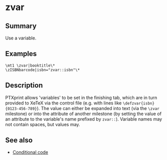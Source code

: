 # zvar
## Summary
Use a variable.
## Examples
```
\mt1 \zvar|booktitle\*
\zISBNbarcode|isbn="zvar::isbn"\*
```
## Description
PTXprint allows 'variables' to be set in the finishing tab, which are in turn
provided to XeTeX via the control file (e.g. with lines like `\defzvar{isbn}{0123-456-789}`).
The value can either be expanded into text (via the `\zvar` milestone) or into
the attribute of another milestone (by setting the value of an attribute to the variable's name prefixed by `zvar::`).
Variable names may not contain spaces, but values may.
## See also
* [Conditional code](conditional.md)
